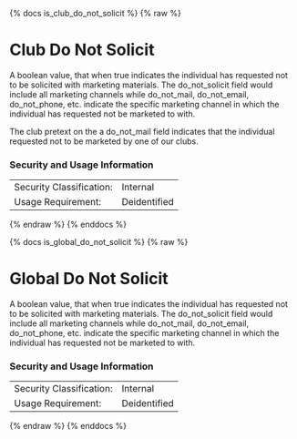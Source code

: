 {% docs is_club_do_not_solicit %}
{% raw %}

<a name="is_club_do_not_solicit"></a>
# Club Do Not Solicit
A boolean value, that when true indicates the individual has requested not to be
solicited with marketing materials. The do_not_solicit field would include all
marketing channels while do_not_mail, do_not_email, do_not_phone, etc. indicate
the specific marketing channel in which the individual has requested not be marketed
to with.

The club pretext on the a do_not_mail field indicates that the individual requested
not to be marketed by one of our clubs.

### Security and Usage Information
|     |     |
| --- | --- |
| Security Classification: | Internal |
| Usage Requirement:       | Deidentified |

{% endraw %}
{% enddocs %}

{% docs is_global_do_not_solicit %}
{% raw %}

<a name="is_global_do_not_solicit"></a>
# Global Do Not Solicit
A boolean value, that when true indicates the individual has requested not to be
solicited with marketing materials. The do_not_solicit field would include all
marketing channels while do_not_mail, do_not_email, do_not_phone, etc. indicate
the specific marketing channel in which the individual has requested not be marketed
to with.

### Security and Usage Information
|     |     |
| --- | --- |
| Security Classification: | Internal |
| Usage Requirement:       | Deidentified |

{% endraw %}
{% enddocs %}